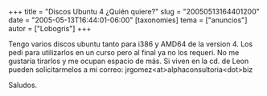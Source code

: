 +++
title = "Discos Ubuntu 4 ¿Quién quiere?"
slug = "20050513164401200"
date = "2005-05-13T16:44:01-06:00"
[taxonomies]
tema = ["anuncios"]
autor = ["Lobogris"]
+++

Tengo varios discos ubuntu tanto para i386 y AMD64 de la version 4. Los
pedi para utilizarlos en un curso pero al final ya no los requerí. No me
gustaría tirarlos y me ocupan espacio de más. Si viven en la cd. de Leon
pueden solicitarmelos a mi correo:
jrgomez\<at\>alphaconsultoria\<dot\>biz

Saludos.

